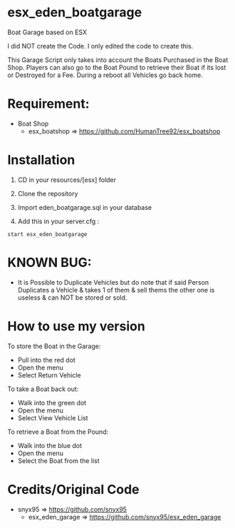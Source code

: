 # esx_eden_boatgarage
Boat Garage based on ESX

I did NOT create the Code. I only edited the code to create this.

This Garage Script only takes into account the Boats Purchased in the Boat Shop. Players can also go to the Boat Pound to retrieve their Boat if its lost or Destroyed for a Fee. During a reboot all Vehicles go back home.

# Requirement:

* Boat Shop
  * esx_boatshop => https://github.com/HumanTree92/esx_boatshop

# Installation

1) CD in your resources/[esx] folder
2) Clone the repository
3) Import eden_boatgarage.sql in your database

4) Add this in your server.cfg :

```
start esx_eden_boatgarage
```

# KNOWN BUG:

- It is Possible to Duplicate Vehicles but do note that if said Person Duplicates a Vehicle & takes 1 of them & sell thems the other one is useless & can NOT be stored or sold.

# How to use my version
To store the Boat in the Garage:
- Pull into the red dot
- Open the menu
- Select Return Vehicle

To take a Boat back out:
- Walk into the green dot
- Open the menu
- Select View Vehicle List

To retrieve a Boat from the Pound:
- Walk into the blue dot
- Open the menu
- Select the Boat from the list

# Credits/Original Code
* snyx95 => https://github.com/snyx95
  * esx_eden_garage => https://github.com/snyx95/esx_eden_garage
